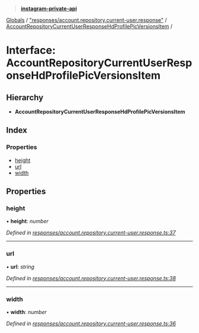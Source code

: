 > **[instagram-private-api](../README.md)**

[Globals](../README.md) / ["responses/account.repository.current-user.response"](../modules/_responses_account_repository_current_user_response_.md) / [AccountRepositoryCurrentUserResponseHdProfilePicVersionsItem](_responses_account_repository_current_user_response_.accountrepositorycurrentuserresponsehdprofilepicversionsitem.md) /

# Interface: AccountRepositoryCurrentUserResponseHdProfilePicVersionsItem

## Hierarchy

* **AccountRepositoryCurrentUserResponseHdProfilePicVersionsItem**

## Index

### Properties

* [height](_responses_account_repository_current_user_response_.accountrepositorycurrentuserresponsehdprofilepicversionsitem.md#height)
* [url](_responses_account_repository_current_user_response_.accountrepositorycurrentuserresponsehdprofilepicversionsitem.md#url)
* [width](_responses_account_repository_current_user_response_.accountrepositorycurrentuserresponsehdprofilepicversionsitem.md#width)

## Properties

###  height

• **height**: *number*

*Defined in [responses/account.repository.current-user.response.ts:37](https://github.com/dilame/instagram-private-api/blob/e9c516c/src/responses/account.repository.current-user.response.ts#L37)*

___

###  url

• **url**: *string*

*Defined in [responses/account.repository.current-user.response.ts:38](https://github.com/dilame/instagram-private-api/blob/e9c516c/src/responses/account.repository.current-user.response.ts#L38)*

___

###  width

• **width**: *number*

*Defined in [responses/account.repository.current-user.response.ts:36](https://github.com/dilame/instagram-private-api/blob/e9c516c/src/responses/account.repository.current-user.response.ts#L36)*